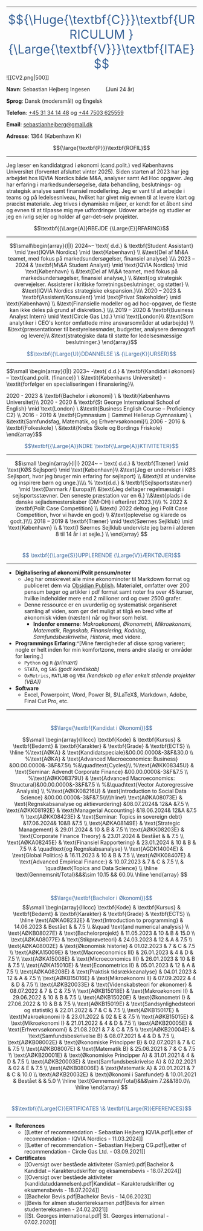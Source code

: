 ***
<font size=6><font style="color: #386398FF;">$${\Huge{\textbf{C}}}\textbf{URRICULUM } {\Large{\textbf{V}}}\textbf{ITAE}$$</font></font>
<span class="leftimg"><span class="smallimg"> ![[CV2.png|500]]</span></span>

**Navn**: Sebastian Hejberg Ingesen $\quad\quad$ (Juni 24 år)


**Sprog**: Dansk (modersmål) og Engelsk 


**Telefon**: <a href="tel:004531341448">+45 31 34 14 48</a> og <a href="tel:00447503625559">+44 7503 625559</a>


**Email**: sebastianhejberg@gmail.dk


**Adresse**: 1364 (København K)




$${\large{\textbf{P}}}\textbf{ROFIL}$$
***
Jeg læser en kandidatgrad i økonomi (cand.polit.) ved Københavns Universitet (forventet afsluttet vinter 2025). Siden starten af 2023 har jeg arbejdet hos IQVIA Nordics både M\&A, analyser samt Ad Hoc opgaver. Jeg har erfaring i markedsundersøgelse, data behandling, beslutnings- og strategisk analyse samt finansiel modellering. Jeg er vant til at arbejde i teams og på ledelsesniveau, hvilket har givet mig evnen til at levere klart og præcist materiale. Jeg trives i dynamiske miljøer, er kendt for et åbent sind og evnen til at tilpasse mig nye udfordringer. Udover arbejde og studier er jeg en ivrig sejler og holder af gør-det-selv projekter.

$$\textbf{{\Large{A}}RBEJDE  {\Large{E}}RFARING}$$

***

$$\small\begin{array}{l|l} 2024~– \text{ d.d.} & \textbf{Student Assistant} \mid \text{IQVIA Nordics} \mid \text{København} \\ &\text{Del af M\&A teamet, med fokus på markedsundersøgelser, finansiel analyse} \\\\ 2023 – 2024 & \textbf{M\&A Student Analyst} \mid \text{IQVIA Nordics} \mid \text{København} \\ &\text{Del af M\&A teamet, med fokus på markedsundersøgelser, finansiel analyse,} \\ &\text{og strategisk overvejelser. Assisterer i kritiske forretningsbeslutninger, og støtter} \\ &\text{IQVIA Nordics strategiske ekspansion.}\\\\  2020 – 2023 & \textbf{Assistent/Konsulent} \mid \text{Privat Stakeholder} \mid \text{København} \\ &\text{Finansielle modeller og ad hoc-opgaver, de fleste kan ikke deles på grund af diskretion.} \\\\ 2019 – 2020 & \textbf{Business Analyst Intern} \mid \text{Circle Gas Ltd.} \mid \text{London}\\  &\text{Som analytiker i CEO's kontor omfattede mine ansvarsområder at udarbejde} \\  &\text{præsentationer til bestyrelsesmøder, budgetter, analysere demografi og levere}\\  &\text{strategiske data til støtte for ledelsesmæssige beslutninger.} \end{array}$$


<font style="color: #386398FF;">$$\textbf{{\Large{U}}DDANNELSE  \& {\Large{K}}URSER}$$</font>
***
$$\small
\begin{array}{l|l}
2023~ -\text{ d.d.} & \textbf{Kandidat i økonomi} – \text{cand.polit. (finance)} \\
&\textit{Københavns Universitet} - \textit{forfølger en specialiseringen i finansiering}\\\\

2020 - 2023 & \textbf{Bachelor i økonomi} \\
& \textit{Københavns Universitet}\\\\
2020 - 2020 & \textbf{St George International School of English} \mid \text{London} \\
&\textit{Business English Course – Proficiency C2} \\\\
2016 - 2019 & \textbf{Gymnasium $\mid$ Gammel Hellerup Gymnasium} \\
&\textit{Samfundsfag, Matematik, og Erhvervsøkonomi}\\\\
2006 - 2016 & \textbf{Folkeskole} \\
    &\textit{Krebs Skole og Bordings Friskole}
\end{array}$$
$~$

<font style="color: #386398FF;">$$\textbf{{\Large{A}}NDRE \textbf{\Large{A}}KTIVITETER}$$</font>
***
$$\small
\begin{array}{l|l}
2024~ – \text{ d.d.} & \textbf{Træner} \mid \text{KØS Sejlsport} \mid \text{København}\\
&\text{Jeg er underviser i KØS Sejlsport, hvor jeg bruger min erfaring for sejlsport} \\
&\text{til at undervise og inspirere børn og unge.}\\\\
%
\text{d.d.} & \textbf{Sejlsportsstævner} \mid \text{Danmark / Europa}\\
&\text{Jeg deltager regelmæssigt i sejlsportsstævner. Den seneste præstation var en 6.} \\&\text{plads i de danske sejladsmesterskaber (DM-DH) i efteråret 2023.}\\\\
%
2022 & \textbf{Polit Case Competition}  \\ 
&\text{I 2022 deltog jeg i Polit Case Competition, hvor vi havde en god} \\ &\text{oplevelse og klarede os godt.}\\\\
    2018 – 2019 & \textbf{Træner} \mid \text{Søernes Sejlklub} \mid \text{København} \\ 
    & \text{I Søernes Sejlklub underviste jeg børn i alderen 8 til 14 år i at sejle.} \\
\end{array}
$$
$~$

<font style="color: #386398FF;">$$	\textbf{{\Large{S}}UPPLERENDE    {\Large{V}}ÆRKTØJER}$$</font>
***
- $\textbf{Digitalisering af økonomi/Polit pensum/noter}$
	- Jeg har omskrevet alle mine økonominoter til Markdown format og publiceret dem via [Obsidian Publish](https://obsidian.md/publish). Materialet, omfatter over 200 pensum bøger og artikler i pdf format samt noter fra over 45 kurser, hvilke indeholder mere end 2 millioner ord og over 2500 grafer.
	- Denne ressource er en uvurderlig og systematisk organiseret samling af viden, som gør det muligt at tilgå en bred vifte af økonomisk viden (næsten) når og hvor som helst.
		- **Indenfor emnerne**: *Makroøkonomi, Økonometri, Mikroøkonomi, Matematik, Regnskab, Finansiering, Kodning, Samfundsbeskrivelse, Historie,* med videre.
- $\textbf{Programmings Erfaring}:$^[Mine færdigheder af disse sprog varierer; nogle er helt inden for min komfortzone, mens andre stadig er områder for læring.]
	- $\texttt{Python}$ og $\texttt{R}$ _(primært)_ 
	- $\texttt{STATA}$,  og $\texttt{SAS}$ _(godt kendskab)_
	- $\texttt{OxMetrics},~\texttt{MATLAB}$ og $\texttt{VBA}$ _(kendskab og eller enkelt stående projekter (VBA))_
- $\textbf{Software}$
	- Excel, Powerpoint, Word, Power BI, $\LaTeX$, Markdown, Adobe, Final Cut Pro, etc.
***
$$~$$
<font style="color: #386398FF;">$$\large{\textbf{Kandidat i Økonomi}}$$</font>

$$\small
\begin{array}{lllccc}
\textbf{Kode}       & \textbf{Kursus}                                               & \textbf{Bedømt}     & \textbf{Karakter} & \textbf{Grade} & \textbf{ECTS} \\
\hline
%\text{AØKA} & \text{Kandidatspeciale}&00.00.0000&-3&F&30.0	\\
%\text{AØKA} & \text{Advanced Macroeconomics: Business} &00.00.0000&-3&F&7.5\\
%&\quad\text{Cycles}\\
%\text{AØKK08345U} & \text{Seminar: Advendt Corporate Finance} &00.00.0000&-3&F&7.5	\\
%\text{AØKK08379U} & \text{Advanced Macroeconomics: Structural}&00.00.0000&-3&F&7.5	\\
%&\quad\text{Vector Autoregressive Analysis} \\
%\text{AØKK08216U} & \text{Introduction to Social Data Science} &00.00.0000&-3&F&7.5\\\\\hline\\
\text{AØKA08073E} & \text{Regnskabsanalyse og aktievurdering} &08.07.2024& 12&A &7.5	\\
\text{AØKK08192E} & \text{Managerial Accounting}	&18.06.2024& 12&A &7.5	\\
\text{AØKK08423E} & \text{Seminar: Topics in sovereign debt} &17.06.2024& 10&B &7.5	\\
\text{AØKA08149E} & \text{Strategic Management}	     & 29.01.2024 &	10		 & B			 & 7.5 \\
\text{AØKK08203E} & \text{Corporate Finance Theory}    & 23.01.2024 & Bestået   &           & 7.5  \\
\text{AØKA08245E} & \text{Finansiel Rapportering}     	 & 23.01.2024 & 10       & B         & 7.5  \\
& \quad\text{og Regnskabsanalyse} \\
\text{AGDK14004E} & \text{Global Politics}             & 16.11.2023 & 10       & B         & 7.5  \\
\text{AØKK08407E} & \text{Advanced Empirical Finance:} & 10.07.2023 & 7        & C         & 7.5  \\
& \quad\text{Topics and Data Science} \\
\hline
\text{Gennemsnit/Total}&&&\sim 10.15 && 60.0\\
\hline 
\end{array}
$$

$$~$$

<font style="color: #386398FF;">$$\large{\textbf{Bachelor i Økonomi}}$$</font>
$$\small
\begin{array}{lllccc}
\textbf{Kode}       & \textbf{Kursus}                                               & \textbf{Bedømt}     & \textbf{Karakter} & \textbf{Grade} & \textbf{ECTS} \\
\hline
\text{AØKA08232E} & \text{Introduction to programming}      & 14.06.2023  & Bestået    &           & 7.5 \\ 
		   &\quad \text{and numerical analysis}			\\
\text{AØKB08027E} & \text{Bachelorprojekt}                  & 11.05.2023  & 10       & B         & 15.0 \\
\text{AØKA08077E} & \text{Stikprøveteori}                   & 24.03.2023  & 12       & A         & 7.5  \\
\text{AØKA08002E} & \text{Økonomisk historie}               & 01.02.2023  & 7        & C         & 7.5  \\
\text{AØKA15009E} & \text{Macroeconomics III}               & 26.01.2023  & 4        & D         & 7.5  \\
\text{AØKA15008E} & \text{Microeconomics III}               & 26.01.2023  & 10       & B         & 7.5  \\
\text{AØKA15010E} & \text{Econometrics II}                  & 05.01.2023  & 12       & A         & 7.5  \\
\text{AØKA08208E} & \text{Praktisk tidsrækkeanalyse}        & 04.01.2023  & 12       & A         & 7.5  \\
\text{AØKB15016E} & \text{Mikroøkonomi II}                  & 07.09.2022  & 4        & D         & 7.5  \\
\text{AØKB20033E} & \text{Videnskabsteori for økonomer}     & 08.07.2022  & 7        & C         & 7.5  \\
\text{AØKB15018E} & \text{Makroøkonomi II}                  & 29.06.2022  & 10       & B         & 7.5  \\
\text{AØKB15020E} & \text{Økonometri I}                     & 27.06.2022  & 10       & B         & 7.5  \\
\text{AØKB15019E} & \text{Sandsynlighedsteori og statistik} & 22.01.2022 & 7        & C         & 7.5  \\
\text{AØKB15017E} & \text{Makroøkonomi I}                   & 23.01.2022  & 02       & E         & 7.5  \\
\text{AØKB15015E} & \text{Mikroøkonomi I}                   & 21.01.2022  & 4        & D         & 7.5  \\
\text{AØKB20005E} & \text{Erhvervsøkonomi}             & 21.08.2021  & 7        & C         & 7.5  \\
\text{AØKB20004E} & \text{Samfundsbeskrivelse B}           & 08.07.2021  & 4        & D         & 7.5  \\
\text{AØKB08002E} & \text{Økonomiske Principper B}         & 02.07.2021  & 7        & C         & 7.5  \\
\text{AØKB08007E} & \text{Matematik B}                      & 25.06.2021  & 7        & C         & 7.5  \\
\text{AØKB20001E} & \text{Økonomiske Principper A}          & 31.01.2021  & 4        & D         & 7.5  \\
\text{AØKB20003E} & \text{Samfundsbeskrivelse A}            & 02.02.2021  & 02       & E         & 7.5  \\
\text{AØKB08006E} & \text{Matematik A}                     & 20.01.2021  & 7        & C         & 10.0 \\
\text{AØKB20032E} & \text{Økonomi i Samfundet}	          & 10.01.2021  & Bestået	   &			   &	 5.0  \\
\hline
\text{Gennemsnit/Total}&&&\sim 7.2&&180.0\\
\hline
\end{array}
$$
$~$


<font style="color: #386398FF;">$$\textbf{{\Large{C}}ERTIFICATES \& \textbf{\Large{R}}EFERENCES}$$</font>
***

- $\textbf{References}$
	- [[Letter of recommendation - Sebastian Hejberg IQVIA.pdf|Letter of recommendation - IQVIA Nordics - 11.03.2024]]
	- [[Letter of recommendation - Sebastian Hejberg CG.pdf|Letter of recommendation - Circle Gas Ltd. - 03.09.2021]]
- $\textbf{Certificates}$
	- [[Oversigt over beståede aktiviteter (Samlet).pdf|Bachelor &  Kandidat – Karakterudskrifter og eksamensbevis - 18.07.2024]]
	-  [[Oversigt over beståede aktiviteter (kandidatuddannelsen).pdf|Kandidat – Karakterudskrifter og eksamensbevis - 18.07.2024]]
	- [[Bachelor Bevis.pdf|Bachelor Bevis - 14.06.2023]]
	- [[Bevis for almen studentereksamen.pdf|Bevis for almen studentereksamen - 24.02.2021]]
	- [[St. Georges international.pdf| St. Georges international - 07.02.2020]]




